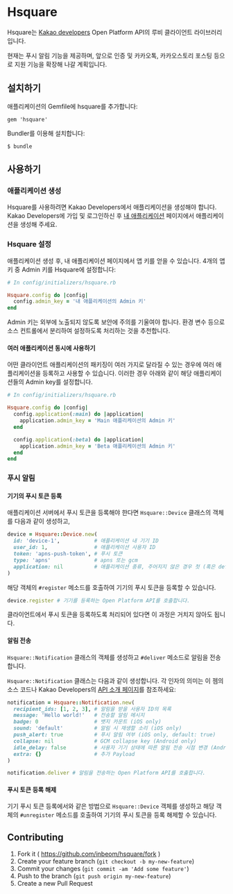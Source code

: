 # Hsquare

Hsquare는 [Kakao developers](http://developers.kakao.com) Open Platform API의
루비 클라이언트 라이브러리입니다.

현재는 푸시 알림 기능을 제공하며, 앞으로 인증 및 카카오톡, 카카오스토리 포스팅
등으로 지원 기능을 확장해 나갈 계획입니다.

## 설치하기

애플리케이션의 Gemfile에 hsquare를 추가합니다:

    gem 'hsquare'

Bundler를 이용해 설치합니다:

    $ bundle

## 사용하기

### 애플리케이션 생성

Hsquare를 사용하려면 Kakao Developers에서 애플리케이션을 생성해야 합니다.
Kakao Developers에 가입 및 로그인하신 후
[내 애플리케이션](https://developers.kakao.com/apps) 페이지에서 애플리케이션을
생성해 주세요.

### Hsquare 설정

애플리케이션 생성 후, 내 애플리케이션 페이지에서 앱 키를 얻을 수 있습니다.
4개의 앱 키 중 Admin 키를 Hsquare에 설정합니다:

```ruby
# In config/initializers/hsquare.rb

Hsquare.config do |config|
  config.admin_key = '내 애플리케이션의 Admin 키'
end
```

Admin 키는 외부에 노출되지 않도록 보안에 주의를 기울여야 합니다. 환경 변수
등으로 소스 컨트롤에서 분리하여 설정하도록 처리하는 것을 추천합니다.

#### 여러 애플리케이션 동시에 사용하기

어떤 클라이언트 애플리케이션의 패키징이 여러 가지로 달라질 수 있는 경우에
여러 애플리케이션을 등록하고 사용할 수 있습니다. 이러한 경우 아래와 같이
해당 애플리케이션들의 Admin key를 설정합니다.

```ruby
# In config/initializers/hsquare.rb

Hsquare.config do |config|
  config.application(:main) do |application|
    application.admin_key = 'Main 애플리케이션의 Admin 키'
  end

  config.application(:beta) do |application|
    application.admin_key = 'Beta 애플리케이션의 Admin 키'
  end
end
```

### 푸시 알림

#### 기기의 푸시 토큰 등록

애플리케이션 서버에서 푸시 토큰을 등록해야 한다면 `Hsquare::Device` 클래스의
객체를 다음과 같이 생성하고,

```ruby
device = Hsquare::Device.new(
  id: 'device-1',           # 애플리케이션 내 기기 ID
  user_id: 1,               # 애플리케이션 사용자 ID
  token: 'apns-push-token', # 푸시 토큰
  type: 'apns'              # apns 또는 gcm
  application: nil          # 애플리케이션 종류, 주어지지 않은 경우 첫 (혹은 default) 애플리케이션
)
```

해당 객체의 `#register` 메소드를 호출하여 기기의 푸시 토큰을 등록할 수
있습니다.

```ruby
device.register # 기기를 등록하는 Open Platform API를 호출합니다.
```

클라이언트에서 푸시 토큰을 등록하도록 처리되어 있다면 이 과정은 거치지 않아도
됩니다.

#### 알림 전송

`Hsquare::Notification` 클래스의 객체를 생성하고 `#deliver` 메소드로 알림을
전송합니다.

`Hsquare::Notification` 클래스는 다음과 같이 생성합니다. 각 인자의 의미는 이
젬의 소스 코드나 Kakao Developers의 [API 소개 페이지](https://developers.kakao.com/docs/restapi#푸시-알림-푸시-알림-보내기)를
참조하세요:

```ruby
notification = Hsquare::Notification.new(
  recipient_ids: [1, 2, 3], # 알림을 받을 사용자 ID의 목록
  message: 'Hello world!'   # 전송할 알림 메시지
  badge: 0                  # 뱃지 카운트 (iOS only)
  sound: 'default'          # 알림 시 재생할 소리 (iOS only)
  push_alert: true          # 푸시 알림 여부 (iOS only, default: true)
  collapse: nil             # GCM collapse key (Android only)
  idle_delay: false         # 사용자 기기 상태에 따른 알림 전송 시점 변경 (Android only)
  extra: {}                 # 추가 Payload
)

notification.deliver # 알림을 전송하는 Open Platform API를 호춣합니다.
```

#### 푸시 토큰 등록 해제

기기 푸시 토큰 등록에서와 같은 방법으로 `Hsquare::Device` 객체를 생성하고 해당
객체의 `#unregister` 메소드를 호출하여 기기의 푸시 토큰을 등록 해제할 수
있습니다.

## Contributing

1. Fork it ( https://github.com/inbeom/hsquare/fork )
2. Create your feature branch (`git checkout -b my-new-feature`)
3. Commit your changes (`git commit -am 'Add some feature'`)
4. Push to the branch (`git push origin my-new-feature`)
5. Create a new Pull Request
